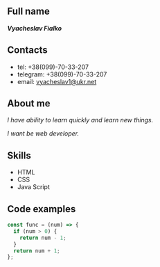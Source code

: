 ## Full name

 **_Vyacheslav Fialko_**

## Contacts
* tel: +38(099)-70-33-207
* telegram: +38(099)-70-33-207
* email: vyacheslav1@ukr.net

## About me

*I have ability to learn quickly and learn new things.*

*I want be web developer.*

## Skills
* HTML
* CSS
* Java Script

## Code examples

```javascript
const func = (num) => {
  if (num > 0) {
    return num - 1;
  }
  return num + 1;
};
```